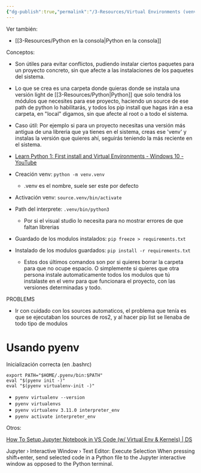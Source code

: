 ```yaml
---
{"dg-publish":true,"permalink":"/3-Resources/Virtual Environments (venv) Python/","title":"Virtual Environments (venv) Python","noteIcon":""}
---
```


Ver también:
- [[3-Resources/Python en la consola\|Python en la consola]]


Conceptos:

- Son útiles para evitar conflictos, pudiendo instalar ciertos paquetes para un proyecto concreto, sin que afecte a las instalaciones de los paquetes del sistema.
- Lo que se crea es una carpeta donde quieras donde se instala una versión light de [[3-Resources/Python\|Python]] que solo tendrá los módulos que necesites para ese proyecto, haciendo un source de ese path de python lo habilitarás, y todos los pip install que hagas irán a esa carpeta, en "local" digamos, sin que afecte al root o a todo el sistema.
- Caso útil: Por ejemplo si para un proyecto necesitas una versión más antigua de una libreria que ya tienes en el sistema, creas ese 'venv' y instalas la versión que quieres ahí, seguirás teniendo la más reciente en el sistema.
- [Learn Python 1: First install and Virtual Environments - Windows 10 - YouTube](https://youtu.be/x1cbYa2SSlE)

- Creación venv:   `python -m venv.venv`
	- .venv es el nombre, suele ser este por defecto

- Activación venv:   `source.venv/bin/activate`

- Path del interprete:  `.venv/bin/python3`
	- Por si el visual studio lo necesita para no mostrar errores de que faltan librerias


- Guardado de los modulos instalados:  `pip freeze > requirements.txt`
- Instalado de los modulos guardados:  `pip install -r requirements.txt`
	- Estos dos últimos comandos son por si quieres borrar la carpeta para que no ocupe espacio. O simplemente si quieres que otra persona instale automaticamente todos los modulos que tú instalaste en el venv para que funcionara el proyecto, con las versiones determinadas y todo.

PROBLEMS

- Ir con cuidado con los sources automaticos, el problema que tenía es que se ejecutaban los sources de ros2, y al hacer pip list se llenaba de todo tipo de modulos

# Usando pyenv

Inicialización correcta (en .bashrc)

```
export PATH="$HOME/.pyenv/bin:$PATH" 
eval "$(pyenv init -)" 
eval "$(pyenv virtualenv-init -)"
```

- `pyenv virtualenv --version`
- `pyenv virtualenvs`
- `pyenv virtualenv 3.11.0 interpreter_env`
- `pyenv activate interpreter_env`


Otros:

[How To Setup Jupyter Notebook in VS Code (w/ Virtual Env & Kernels) | DS](https://devinschumacher.com/how-to-setup-jupyter-notebook-virtual-environment-vs-code-kernels/#strong-prerequisites-strong)

Jupyter › Interactive Window › Text Editor: Execute Selection
	When pressing shift+enter, send selected code in a Python file to the Jupyter interactive window as opposed to the Python terminal.
